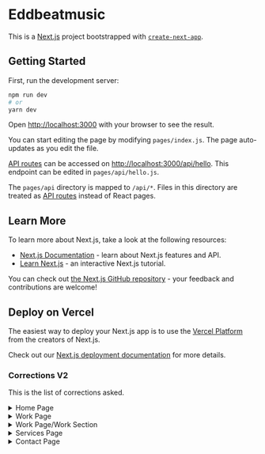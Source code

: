 # Eddbeatmusic

This is a [Next.js](https://nextjs.org/) project bootstrapped with [`create-next-app`](https://github.com/vercel/next.js/tree/canary/packages/create-next-app).

## Getting Started

First, run the development server:

```bash
npm run dev
# or
yarn dev
```

Open [http://localhost:3000](http://localhost:3000) with your browser to see the result.

You can start editing the page by modifying `pages/index.js`. The page auto-updates as you edit the file.

[API routes](https://nextjs.org/docs/api-routes/introduction) can be accessed on [http://localhost:3000/api/hello](http://localhost:3000/api/hello). This endpoint can be edited in `pages/api/hello.js`.

The `pages/api` directory is mapped to `/api/*`. Files in this directory are treated as [API routes](https://nextjs.org/docs/api-routes/introduction) instead of React pages.

## Learn More

To learn more about Next.js, take a look at the following resources:

- [Next.js Documentation](https://nextjs.org/docs) - learn about Next.js features and API.
- [Learn Next.js](https://nextjs.org/learn) - an interactive Next.js tutorial.

You can check out [the Next.js GitHub repository](https://github.com/vercel/next.js/) - your feedback and contributions are welcome!

## Deploy on Vercel

The easiest way to deploy your Next.js app is to use the [Vercel Platform](https://vercel.com/new?utm_medium=default-template&filter=next.js&utm_source=create-next-app&utm_campaign=create-next-app-readme) from the creators of Next.js.

Check out our [Next.js deployment documentation](https://nextjs.org/docs/deployment) for more details.


### Corrections V2

This is the list of corrections asked.

<details>
  <summary>Home Page</summary>

 - [X] Change TopBar grey color #696969
 - [ ] TopBar little bit Bigger Icons
 - [ ] There is a new icon on the top bar (Youtube)
 - [ ] Scroll more title should be display right when the user lands on the home page
 - [ ] Change the title of the Reel Section
 - [ ] Add the Play reel following the mouse on the Reel section
 - [ ] On latest releases' section the words should be less separate
 - [ ] Add Arrow on the long player part
 - [ ] On accelerating valuation Eduardo has change the text and has add another bullet
 - [X] On the let's talk section the line spacing is a little bit smaller
 - [X] On the footer the line that separates the sections must be thiner
 - [X] Add the youtube link on the footer

</details>

<details>
  <summary>Work Page</summary>

 - [ ] Correct the whitness of the thumbnail
 - [ ] Thumbnail image get bigger on hover (Optional)
 - [ ] Stop playing music when the project section opens up
 - [ ] Change disposition of the text and play icon (do this last)
 - [ ] Add view project text on thumbnail with same underline action
 - [ ] On hover the play button should not be the hand
 - [ ] Thumbnail image should get bigger on the hover (optional)
 - [ ] Title thumbnail should underlined when hover
 - [ ] Play button should get bigger on hover and on click back to normal

</details>

<details>
  <summary>Work Page/Work Section</summary>

  - [ ] The video should not be played right away
  - [ ] Make the background darker (Optional)
  - [ ] The modal should be bigger
  - [ ] Remove white margin
  - [ ] The close Icon should be smaller
  - [ ] On the purpose section the left side should of 3 columns, the typography should be smaller, the line spacing should be less
  - [ ] On the playlist preview, title should be all capitalize, icons should be bigger and clearer
  - [ ] Better alignment on the playlist preview section and the interline should be less
  - [ ] Text on the soundtrack sections should be smaller

</details>

<details>
  <summary>Services Page</summary>

  - [ ] Title Page should be bigger
  - [ ] Distance between title and subttile should be less
  - [ ] On the table, The title and the text should be separated
  - [ ] The size of the text should be less and remove capitalize

</details>

<details>
  <summary>Contact Page</summary>

  - [ ] On the inspired with my work section the Long disc should be align with the text on the right
  
</details>
